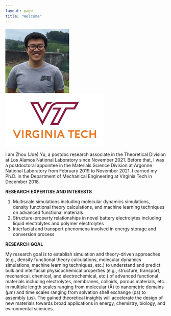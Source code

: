 ```yaml
---
layout: page
title: "Welcome"
---
```


<img src="./assets/headshot.JPG" width="200" height="200"> ![VT_LOGO](./assets/vt.png)

I am Zhou (Joe) Yu, a postdoc research associate in the Theoretical Division at Los Alamos National Laboratory since November 2021. Before that, I was a postdoctoral appointee in the Materials Science Division at Argonne National Laboratory from February 2019 to November 2021. I earned my Ph.D. in the Department of Mechanical Engineering at Virginia Tech in December 2018.


**RESEARCH EXPERTISE AND INTERESTS**
1.	Multiscale simulations including molecular dynamics simulations, density functional theory calculations, and machine learning techniques on advanced functional materials
2.	Structure-property relationships in novel battery electrolytes including liquid electrolytes and polymer electrolytes
3.	Interfacial and transport phenomena involved in energy storage and conversion process 

**RESEARCH GOAL**

My research goal is to establish simulation and theory-driven approaches (e.g., density functional theory calculations, molecular dynamics simulations, machine learning techniques, etc.) to understand and predict bulk and interfacial physicochemical properties (e.g., structure, transport, mechanical, chemical, and electrochemical, etc.) of advanced functional materials including electrolytes, membranes, colloids, porous materials, etc. in multiple length scales ranging from molecular (Å) to nanometric domains (μm) and time scales ranging from solvation shell exchange (ps) to assembly (μs). The gained theoretical insights will accelerate the design of new materials towards broad applications in energy, chemistry, biology, and evironmental sciences.




